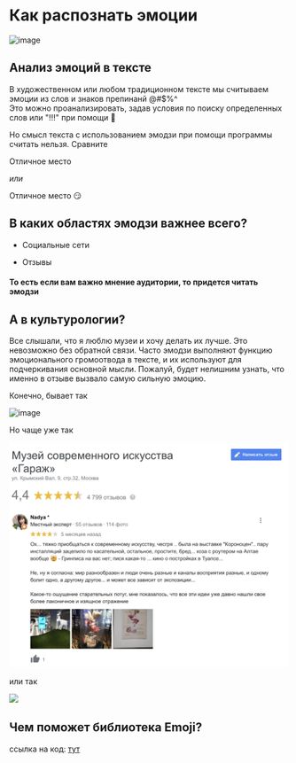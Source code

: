 # Как распознать эмоции
![image](https://user-images.githubusercontent.com/91029600/137598882-82a750a2-e424-421c-9344-c5a70c5eea6b.jpeg)

 ## Анализ эмоций в тексте

В художественном или любом традиционном тексте мы считываем эмоции из слов и знаков препинанй @#$%^  
Это можно проанализировать, задав условия по поиску определенных слов или "!!!" при помощи :snake:

Но смысл текста с использованием эмодзи при помощи программы считать нельзя. Сравните

Отличное место

*или*

Отличное место :smirk:

## В каких областях эмодзи важнее всего?

+ Социальные сети

+ Отзывы

#### То есть если вам важно мнение аудитории, то придется читать эмодзи

## А в культурологии?

Все слышали, что я люблю музеи и хочу делать их лучше. Это невозможно без обратной связи. Часто эмодзи выполняют функцию эмоционального громоотвода в тексте, и их используют для подчеркивания основной мысли. Пожалуй, будет нелишним узнать, что именно в отзыве вызвало самую сильную эмоцию.

Конечно, бывает так

![image](https://user-images.githubusercontent.com/91029600/137599207-03ab1ae9-41c1-4cba-8a5e-005f2c66e15b.jpeg)

Но чаще уже так

![](Garage.jpg)

или так

![](Gaarage.jpg)


## Чем поможет библиотека Emoji?




ссылка на код: [тут](https://colab.research.google.com/drive/1uIZwVbDcw9sP44FomTnLUF_HtQkOtvtJ?authuser=1#scrollTo=pko9TzIXmB_J)


